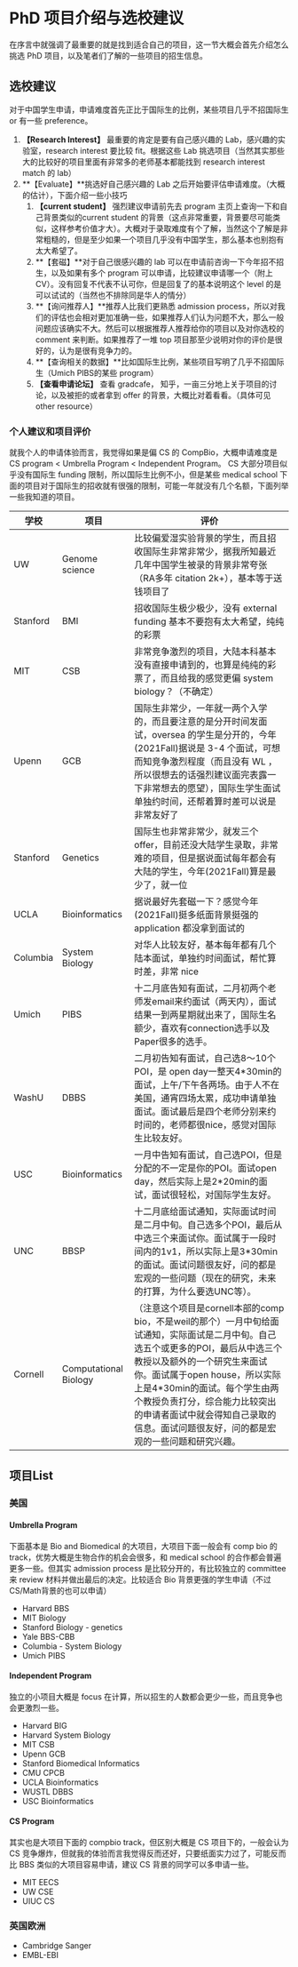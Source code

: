 # PhD 项目介绍与选校建议

在序言中就强调了最重要的就是找到适合自己的项目，这一节大概会首先介绍怎么挑选 PhD 项目，以及笔者们了解的一些项目的招生信息。

## 选校建议

对于中国学生申请，申请难度首先正比于国际生的比例，某些项目几乎不招国际生 or 有一些 preference。

1. **【Research Interest】** 最重要的肯定是要有自己感兴趣的 Lab，感兴趣的实验室，research interest 要比较 fit。根据这些 Lab 挑选项目（当然其实那些大的比较好的项目里面有非常多的老师基本都能找到 research interest match 的 lab）
2. **【Evaluate】**挑选好自己感兴趣的 Lab 之后开始要评估申请难度。（大概的估计），下面介绍一些小技巧
      1. **【current student】** 强烈建议申请前先去 program 主页上查询一下和自己背景类似的current student 的背景（这点非常重要，背景要尽可能类似，这样参考价值才大）。大概对于录取难度有个了解，当然这个了解是非常粗糙的，但是至少如果一个项目几乎没有中国学生，那么基本也别抱有太大希望了。
      2. **【套磁】**对于自己很感兴趣的 lab 可以在申请前咨询一下今年招不招生，以及如果有多个 program 可以申请，比较建议申请哪一个（附上 CV）。没有回复不代表不认可你，但是回复了的基本说明这个 level 的是可以试试的（当然也不排除同是华人的情分）
      3. **【询问推荐人】**推荐人比我们更熟悉 admission process，所以对我们的评估也会相对更加准确一些，如果推荐人们认为问题不大，那么一般问题应该确实不大。然后可以根据推荐人推荐给你的项目以及对你选校的 comment 来判断。如果推荐了一堆 top 项目那至少说明对你的评价是很好的，认为是很有竞争力的。
      4. **【查询相关的数据】**比如国际生比例，某些项目写明了几乎不招国际生（Umich PIBS的某些 program）
      5. **【查看申请论坛】** 查看 gradcafe， 知乎，一亩三分地上关于项目的讨论，以及被拒的或者拿到 offer 的背景，大概比对着看看。（具体可见 other resource）

### 个人建议和项目评价
就我个人的申请体验而言，我觉得如果是偏 CS 的 CompBio，大概申请难度是 CS program < Umbrella Program < Independent Program。 CS 大部分项目似乎没有国际生 funding 限制，所以国际生比例不小，但是某些 medical school 下面的项目对于国际生的招收就有很强的限制，可能一年就没有几个名额，下面列举一些我知道的项目。

| 学校 | 项目 | 评价 | 
| --- | ----------- |----|
| UW | Genome science | 比较偏爱湿实验背景的学生，而且招收国际生非常非常少，据我所知最近几年中国学生被录的背景非常夸张（RA多年 citation 2k+），基本等于送钱项目了 | 
| Stanford | BMI | 招收国际生极少极少，没有 external funding 基本不要抱有太大希望，纯纯的彩票 |
| MIT | CSB | 非常竞争激烈的项目，大陆本科基本没有直接申请到的，也算是纯纯的彩票了，而且给我的感觉更偏 system biology？（不确定） |
| Upenn | GCB | 国际生非常少，一年就一两个入学的，而且要注意的是分开时间发面试，oversea 的学生是分开的，今年(2021Fall)据说是 3-4 个面试，可想而知竞争激烈程度（而且没有 WL ，所以很想去的话强烈建议面完表露一下非常想去的愿望），国际生学生面试单独约时间，还帮着算时差可以说是非常友好了|
| Stanford | Genetics | 国际生也非常非常少，就发三个 offer，目前还没大陆学生录取，非常难的项目，但是据说面试每年都会有大陆的学生，今年(2021Fall)算是最少了，就一位|
| UCLA | Bioinformatics | 据说最好先套磁一下？感觉今年(2021Fall)挺多纸面背景挺强的 application 都没拿到面试的 |
| Columbia | System Biology | 对华人比较友好，基本每年都有几个陆本面试，单独约时间面试，帮忙算时差，非常 nice  |
| Umich  | PIBS | 十二月底告知有面试，二月初两个老师发email来约面试（两天内），面试结果一到两星期就出来了，国际生名额少，喜欢有connection选手以及Paper很多的选手。 |
| WashU  | DBBS | 二月初告知有面试，自己选8～10个POI，是 open day一整天4*30min的面试，上午/下午各两场。由于人不在美国，通宵四场太累，成功申请单独面试。面试最后是四个老师分别来约时间的，老师都很nice，感觉对国际生比较友好。 |
|USC  | Bioinformatics |  一月中告知有面试，自己选POI，但是分配的不一定是你的POI。面试open day，然后实际上是2*20min的面试，面试很轻松，对国际学生友好。 |
|UNC  | BBSP |  十二月底给面试通知，实际面试时间是二月中旬。自己选多个POI，最后从中选三个来面试你。面试属于一段时间内的1v1，所以实际上是3*30min的面试。面试问题很友好，问的都是宏观的一些问题（现在的研究，未来的打算，为什么要选UNC等）。 |
|Cornell  | Computational Biology |  （注意这个项目是cornell本部的comp bio，不是weil的那个）一月中旬给面试通知，实际面试是二月中旬。自己选五个或更多的POI，最后从中选三个教授以及额外的一个研究生来面试你。面试属于open house，所以实际上是4*30min的面试。每个学生由两个教授负责打分，综合能力比较突出的申请者面试中就会得知自己录取的信息。面试问题很友好，问的都是宏观的一些问题和研究兴趣。 |

## 项目List

### 美国

#### Umbrella Program

下面基本是 Bio and Biomedical 的大项目，大项目下面一般会有 comp bio 的track，优势大概是生物合作的机会会很多，和 medical school 的合作都会普遍更多一些。但其实 admission process 是比较分开的，有比较独立的 committee 来 review 材料并做出最后的决定。比较适合 Bio 背景更强的学生申请（不过 CS/Math背景的也可以申请）

* Harvard BBS
* MIT Biology
* Stanford Biology - genetics
* Yale BBS-CBB
* Columbia - System Biology
* Umich PIBS 


#### Independent Program
独立的小项目大概是 focus 在计算，所以招生的人数都会更少一些，而且竞争也会更激烈一些。

* Harvard BIG
* Harvard System Biology
* MIT CSB
* Upenn GCB
* Stanford Biomedical Informatics
* CMU CPCB
* UCLA Bioinformatics
* WUSTL DBBS
* USC Bioinformatics 


#### CS Program

其实也是大项目下面的 compbio track，但区别大概是 CS 项目下的，一般会认为 CS 竞争爆炸，但就我的体验而言我觉得反而还好，只要纸面实力过了，可能反而比 BBS 类似的大项目容易申请，建议 CS 背景的同学可以多申请一些。

* MIT EECS
* UW CSE
* UIUC CS


### 英国欧洲

* Cambridge Sanger 
* EMBL-EBI

